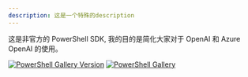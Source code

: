 ```yaml
---
description: 这是一个特殊的description
---
```


这是非官方的 PowerShell SDK, 我的目的是简化大家对于 OpenAI 和 Azure OpenAI 的使用。

[![PowerShell Gallery Version](https://img.shields.io/powershellgallery/v/code365scripts.openai?label=code365scripts.openai)](https://www.powershellgallery.com/packages/code365scripts.openai) [![PowerShell Gallery](https://img.shields.io/powershellgallery/dt/code365scripts.openai)](https://www.powershellgallery.com/packages/code365scripts.openai)




